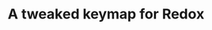 ---
layout: layouts/keymapdb_entry.njk
OS: ['MacOS']
keymap_author: fculpo
firmware: QMK
hasHomeRowMods: False
hasLetterOnThumb: False
hasVerticalCombos: False
thumb: https://i.imgur.com/OXT8boJ.png
imageDate: idk
keyCount: 70
keyboard: Redox
languages: ['English']
layerCount: 4
title: "A tweaked keymap for Redox"
split: True
stagger: row
summary: 
keymap_url: https://github.com/fculpo/qmk_firmware/tree/master/keyboards/redox/keymaps/fculpo
writeup: https://github.com/fculpo/qmk_firmware/tree/master/keyboards/redox/keymaps/fculpo/readme.md
---